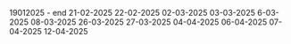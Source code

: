 19012025 - end
21-02-2025
22-02-2025
02-03-2025
03-03-2025
6-03-2025
08-03-2025
26-03-2025
27-03-2025
04-04-2025
06-04-2025
07-04-2025
12-04-2025
